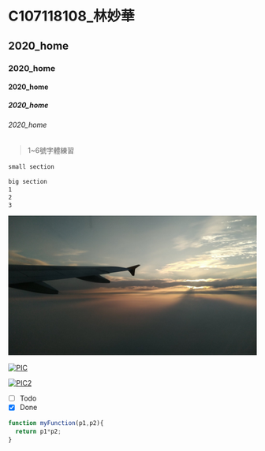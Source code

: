 # C107118108_林妙華
## 2020_home
### 2020_home
#### 2020_home
##### 2020_home
###### 2020_home
> 1~6號字體練習

`small section `

```
big section
1
2
3
```
![飛機](sunset.jpg "太陽")

[![PIC](https://img.youtube.com/vi/StTqXEQ2l-Y/0.jpg)](https://www.youtube.com/watch?v=StTqXEQ2l-Y "Everything Is AWESOME")

[![PIC2](https://img.youtube.com/vi/sSm2dRarhPo/0.jpg)](https://www.youtube.com/watch?v=sSm2dRarhPo "Testing Docker")

- [ ] Todo
- [X] Done

```js
function myFunction(p1,p2){
  return p1*p2;
}
```
